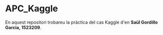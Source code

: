 # APC_Kaggle
En aquest repositori trobareu la pràctica del cas Kaggle d'en **Saül Gordillo Garcia, 1523209**.

